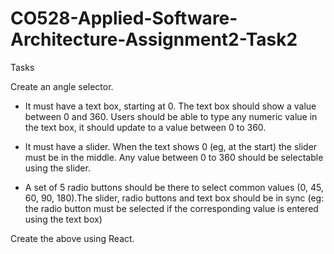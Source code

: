 # CO528-Applied-Software-Architecture-Assignment2-Task2

Tasks

Create an angle selector.

* It must have a text box, starting at 0. The text box should show a value between 0 and 360. Users should be able to type any numeric value in the text box, it should update to a value between 0 to 360.

* It must have a slider. When the text shows 0 (eg, at the start) the slider must be in the middle. Any value between 0 to 360 should be selectable using the slider.

* A set of 5 radio buttons should be there to select common values (0, 45, 60, 90, 180).The slider, radio buttons and text box should be in sync (eg: the radio button must be selected if the corresponding value is entered using the text box)

Create the above using React.
